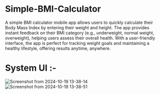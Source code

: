 # Simple-BMI-Calculator
A simple BMI calculator mobile app allows users to quickly calculate their Body Mass Index by entering their weight and height. The app provides instant feedback on their BMI category (e.g., underweight, normal weight, overweight), helping users assess their overall health. With a user-friendly interface, the app is perfect for tracking weight goals and maintaining a healthy lifestyle, offering results anytime, anywhere.


# System UI :-

![Screenshot from 2024-10-19 13-38-14](https://github.com/user-attachments/assets/bcea68a4-9be0-4fb3-86bc-4854c5a7f050)
![Screenshot from 2024-10-19 13-38-51](https://github.com/user-attachments/assets/a5051633-eb11-4038-8479-3786942f21d9)


